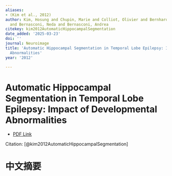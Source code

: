 ```yaml
---
aliases:
- (Kim et al., 2012)
author: Kim, Hosung and Chupin, Marie and Colliot, Olivier and Bernhardt, Boris C.
  and Bernasconi, Neda and Bernasconi, Andrea
citekey: kim2012AutomaticHippocampalSegmentation
date_added: '2025-03-23'
doi: ''
journal: Neuroimage
title: 'Automatic Hippocampal Segmentation in Temporal Lobe Epilepsy: Impact of Developmental
  Abnormalities'
year: '2012'

---
```

# Automatic Hippocampal Segmentation in Temporal Lobe Epilepsy: Impact of Developmental Abnormalities
- [PDF Link](zotero://open-pdf/library/items/3QF9I62D)

Citation: [@kim2012AutomaticHippocampalSegmentation]

# 中文摘要
